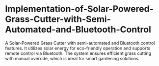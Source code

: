 # Implementation-of-Solar-Powered-Grass-Cutter-with-Semi-Automated-and-Bluetooth-Control
A Solar-Powered Grass Cutter with semi-automated and Bluetooth control features. It utilizes solar energy for eco-friendly operation and supports remote control via Bluetooth. The system ensures efficient grass cutting with manual override, which is ideal for smart gardening solutions.
